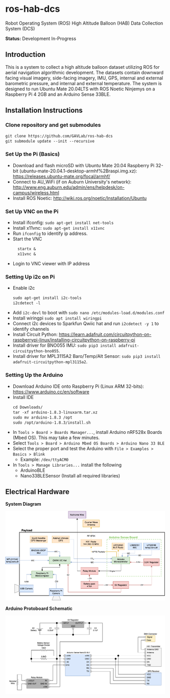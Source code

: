 # ros-hab-dcs

Robot Operating System (ROS) High Altitude Balloon (HAB) Data Collection System (DCS)

**Status:** Development In-Progress

## Introduction

This is a system to collect a high altitude balloon dataset utilizing ROS for aerial navigation algorithmic development.  The datasets contain downward facing visual imagery, side-facing imagery, IMU, GPS, internal and external barometric pressure, and internal and external temperature.  The system is designed to run Ubuntu Mate 20.04LTS with ROS Noetic Ninjemys on a Raspberry Pi 4 2GB and an Arduino Sense 33BLE.

## Installation Instructions
### Clone repository and get submodules
```
git clone https://github.com/GAVLab/ros-hab-dcs
git submodule update --init --recursive
```
### Set Up the Pi (Basics)

* Download and flash microSD with Ubuntu Mate 20.04 Raspberry Pi 32-bit (ubuntu-mate-20.04.1-desktop-armhf%2Braspi.img.xz): https://releases.ubuntu-mate.org/focal/armhf/
* Connect to AU_WiFi (if on Auburn University's network): http://www.eng.auburn.edu/admin/ens/helpdesk/on-campus/wireless.html
* Install ROS Noetic: http://wiki.ros.org/noetic/Installation/Ubuntu

### Set Up VNC on the Pi

* Install ifconfig: `sudo apt-get install net-tools`
* Install x11vnc: `sudo apt-get install x11vnc`
* Run `ifconfig` to identify ip address.
* Start the VNC
  ``` 
    startx &
    x11vnc &
  ```
* Login to VNC viewer with IP address
  
### Setting Up i2c on Pi
* Enable i2c
  ```
  sudo apt-get install i2c-tools
  i2cdetect -l
  ```
* Add `i2c-devl` to boot with `sudo nano /etc/modules-load.d/modules.conf`
* Install wiringpi `sudo apt install wiringpi`
* Connect i2c devices to Sparkfun Qwiic hat and run `i2cdetect -y 1` to identify channels
* Install Circuit Python: https://learn.adafruit.com/circuitpython-on-raspberrypi-linux/installing-circuitpython-on-raspberry-pi
* Install driver for BNO055 IMU: `sudo pip3 install adafruit-circuitpython-bno055`.
* Install driver for MPL3115A2 Baro/Temp/Alt Sensor: `sudo pip3 install adafruit-circuitpython-mpl3115a2`.
  
### Setting Up the Arduino
* Download Arduino IDE onto Raspberry Pi (Linux ARM 32-bits): https://www.arduino.cc/en/software
* Install IDE
  ```
  cd Downloads/
  tar -xf arduino-1.8.3-linuxarm.tar.xz
  sudo mv arduino-1.8.3 /opt
  sudo /opt/arduino-1.8.3/install.sh
  ```
* In `Tools > Board > Boards Manager...`, install Arduino nRF528x Boards (Mbed OS).  This may take a few minutes.
* Select `Tools > Board > Arduino Mbed OS Boards > Arduino Nano 33 BLE`
* Select the proper port and test the Arduino with `File > Examples > Basics > Blink`
  * Example: `/dev/ttyACM0`
* In `Tools > Manage Libraries...` install the following
  * ArduinoBLE
  * Nano33BLESensor (Install all required libraries)

## Electrical Hardware

**System Diagram**

<img src="diagrams/system_diagram.png"
     style="width:500px;" />

**Arduino Protoboard Schematic**

<img src="diagrams/arduino_pinout_diagram.png"
     style="width:500px;" />
